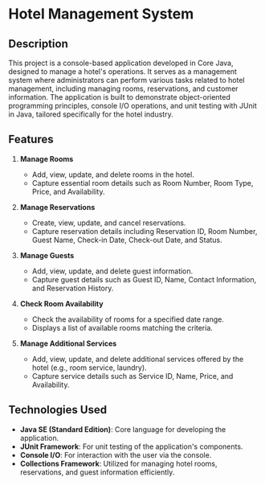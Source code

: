 # Hotel Management System

## Description

This project is a console-based application developed in Core Java, designed to manage a hotel's operations. It serves as a management system where administrators can perform various tasks related to hotel management, including managing rooms, reservations, and customer information. The application is built to demonstrate object-oriented programming principles, console I/O operations, and unit testing with JUnit in Java, tailored specifically for the hotel industry.

## Features

1. **Manage Rooms**
   - Add, view, update, and delete rooms in the hotel.
   - Capture essential room details such as Room Number, Room Type, Price, and Availability.

2. **Manage Reservations**
   - Create, view, update, and cancel reservations.
   - Capture reservation details including Reservation ID, Room Number, Guest Name, Check-in Date, Check-out Date, and Status.

3. **Manage Guests**
   - Add, view, update, and delete guest information.
   - Capture guest details such as Guest ID, Name, Contact Information, and Reservation History.

4. **Check Room Availability**
   - Check the availability of rooms for a specified date range.
   - Displays a list of available rooms matching the criteria.

5. **Manage Additional Services**
   - Add, view, update, and delete additional services offered by the hotel (e.g., room service, laundry).
   - Capture service details such as Service ID, Name, Price, and Availability.

## Technologies Used

- **Java SE (Standard Edition)**: Core language for developing the application.
- **JUnit Framework**: For unit testing of the application's components.
- **Console I/O**: For interaction with the user via the console.
- **Collections Framework**: Utilized for managing hotel rooms, reservations, and guest information efficiently.

